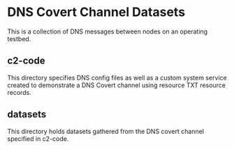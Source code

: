 # DNS Covert Channel Datasets
This is a collection of DNS messages between nodes on an operating testbed.
## c2-code
This directory specifies DNS config files as well as a custom system service created to demonstrate a DNS Covert channel using resource TXT resource records.
## datasets
This directory holds datasets gathered from the DNS covert channel specified in c2-code.
